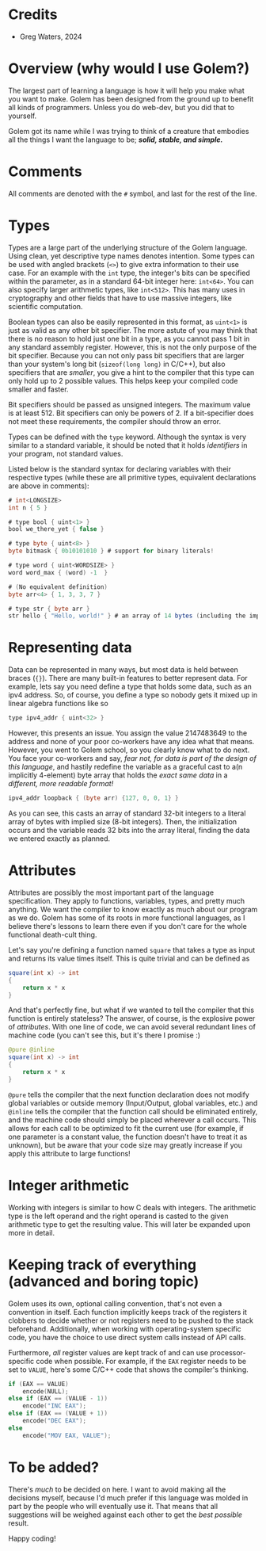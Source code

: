 # Credits
- Greg Waters, 2024

# Overview (why would I use Golem?)
The largest part of learning a language is how it will help you make what you want to make.
Golem has been designed from the ground up to benefit all kinds of programmers. Unless you do web-dev, but you did that to yourself.


Golem got its name while I was trying to think of a creature that embodies all the things I want the language to be; ***solid, stable, and simple.***

# Comments
All comments are denoted with the `#` symbol, and last for the rest of the line.

# Types
Types are a large part of the underlying structure of the Golem language. Using clean, yet descriptive type names denotes intention.
Some types can be used with angled brackets (`<>`) to give extra information to their use case.
For an example with the `int` type, the integer's bits can be specified within the parameter, as in a standard 64-bit integer here: `int<64>`.
You can also specify larger arithmetic types, like `int<512>`. This has many uses in cryptography and other fields that have to use massive integers, like scientific computation.

Boolean types can also be easily represented in this format, as `uint<1>` is just as valid as any other bit specifier. The more astute of you may think that there is no reason to hold just one
bit in a type, as you cannot pass 1 bit in any standard assembly register. However, this is not the only purpose of the bit specifier.
Because you can not only pass bit specifiers that are larger than your system's long bit (`sizeof(long long)` in C/C++),
but also specifiers that are *smaller*, you give a hint to the compiler that this type can only hold up to 2 possible values. This helps keep your compiled code smaller and faster.

Bit specifiers should be passed as unsigned integers. The maximum value is at least 512. Bit specifiers can only be powers of 2.
If a bit-specifier does not meet these requirements, the compiler should throw an error.

Types can be defined with the `type` keyword. Although the syntax is very similar to a standard variable, it should be noted that it holds *identifiers* in your program, not standard values.

Listed below is the standard syntax for declaring variables with their respective types
(while these are all primitive types, equivalent declarations are above in comments):
```java
# int<LONGSIZE>
int n { 5 }

# type bool { uint<1> }
bool we_there_yet { false }

# type byte { uint<8> }
byte bitmask { 0b10101010 } # support for binary literals!

# type word { uint<WORDSIZE> }
word word_max { (word) -1  }

# (No equivalent definition)
byte arr<4> { 1, 3, 3, 7 }

# type str { byte arr }
str hello { "Hello, world!" } # an array of 14 bytes (including the implicit null-terminator)
```

# Representing data
Data can be represented in many ways, but most data is held between braces (`{}`). There are many built-in features to better represent data.
For example, lets say you need define a type that holds some data, such as an ipv4 address. So, of course, you define a type so nobody gets it mixed up in linear algebra functions like so
```java
type ipv4_addr { uint<32> }
```
However, this presents an issue. You assign the value 2147483649 to the address and none of your poor co-workers have any idea what that means. However, you went to Golem school, so you clearly know what to do next. You face your co-workers and say, *fear not, for data is part of the design of this language*, and hastily redefine the variable as a graceful cast to a(n implicitly 4-element) byte array that holds the *exact same data* in a *different, more readable format!*
```java
ipv4_addr loopback { (byte arr) {127, 0, 0, 1} }
```
As you can see, this casts an array of standard 32-bit integers to a literal array of bytes with implied size (8-bit integers). Then, the initialization occurs and the variable reads 32 bits into the array literal, finding the data we entered exactly as planned.

# Attributes
Attributes are possibly the most important part of the language specification. They apply to functions, variables, types, and pretty much anything.
We want the compiler to know exactly as much about our program as we do. Golem has some of its roots in more functional languages,
as I believe there's lessons to learn there even if you don't care for the whole functional death-cult thing.

Let's say you're defining a function named `square` that takes a type as input and returns its value times itself. This is quite trivial and can be defined as
```java
square(int x) -> int
{
    return x * x
}
```
And that's perfectly fine, but what if we wanted to tell the compiler that this function is entirely stateless? The answer, of course, is the explosive power of *attributes*.
With one line of code, we can avoid several redundant lines of machine code (you can't see this, but it's there I promise :)
```java
@pure @inline
square(int x) -> int
{
    return x * x
}
```
`@pure` tells the compiler that the next function declaration does not modify global variables or outside memory (Input/Output, global variables, etc.) and
`@inline` tells the compiler that the function call should be eliminated entirely, and the machine code should simply be placed wherever a call occurs.
This allows for each call to be optimized to fit the current use (for example, if one parameter is a constant value, the function doesn't have to treat it as unknown),
but be aware that your code size may greatly increase if you apply this attribute to large functions!

# Integer arithmetic

Working with integers is similar to how C deals with integers. The arithmetic type is the left operand and the right operand is casted to the given arithmetic type to get the resulting value.
This will later be expanded upon more in detail.

# Keeping track of everything (advanced and boring topic)
Golem uses its own, optional calling convention, that's not even a convention in itself.
Each function implicitly keeps track of the registers it clobbers to decide whether or not registers need to be pushed to the stack beforehand.
Additionally, when working with operating-system specific code, you have the choice to use direct system calls instead of API calls.

Furthermore, *all* register values are kept track of and can use processor-specific code when possible.
For example, if the `EAX` register needs to be set to `VALUE`, here's some C/C++ code that shows the compiler's thinking.
```cpp
if (EAX == VALUE)
    encode(NULL);
else if (EAX == (VALUE - 1))
    encode("INC EAX");
else if (EAX == (VALUE + 1))
    encode("DEC EAX");
else
    encode("MOV EAX, VALUE");
```

# To be added?
There's *much* to be decided on here. I want to avoid making all the decisions myself,
because I'd much prefer if this language was molded in part by the people who will eventually use it.
That means that all suggestions will be weighed against each other to get the *best possible* result.

Happy coding!
